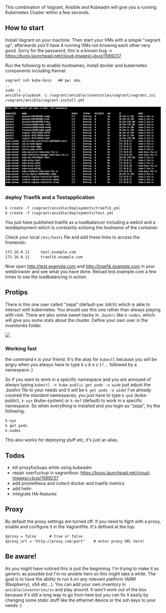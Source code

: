 This combination of Vagrant, Ansible and Kubeadm will give you a running Kubernetes Cluster within a few seconds. 

## How to start
Install Vagrant on your machine. Then start your VMs with a simple "vagrant up", afterwards you'll have 4 running VMs not knowing each other very good. Sorry for the password, this is a known bug -> https://bugs.launchpad.net/cloud-images/+bug/1569237

Run the following to enable hostnames, install docker and kubernetes components including flannel.

```
vagrant ssh kube-boss 	## pw: ubu
..
sudo -i
ansible-playbook -i /vagrant/ansible/inventories/vagrant/vagrant.ini /vagrant/ansible/vagrant-install.yml
```

<img src="https://github.com/zepptron/kubeadm-vagrant-ansible/blob/master/temp/vag.jpg?raw=true" width="800">

### deploy Traefik and a Testapplication

```
k create -f /vagrant/ansible/deployments/traefik.yml
k create -f /vagrant/ansible/deployments/test.yml
```

You just have published traefik as a loadbalancer including a webUI and a testdeployment which is constantly echoing the hostname of the container. 

Check your local `/etc/hosts` file and add these lines to access the frontends:

```
172.16.0.11     test.example.com
172.16.0.11     traefik.example.com
```

Now open http://test.example.com and http://traefik.example.com in your webbrowser and see what you have done.
Reload test.example.com a few times to see the loadbalancing in action.

## Protips
There is this one user called "zepp" (default-pw: bitch) which is able to interact with kubernetes. You should use this one rather than always playing with root. There are also some sweet hacks in `.bashrc` like `k-nodes`, which will give you some stats about the cluster. Define your own user in the inventories folder.

<img src="https://github.com/zepptron/kubeadm-vagrant-ansible/blob/master/temp/k-node.jpg?raw=true" width="400">

### Working fast
the command `k` is your friend. It's the alias for `kubectl` because you will be angry when you always have to type _k u b e c t l_ ... followed by a namespace :)

So if you want to work in a specific namespace and you are annoyed of always typing `kubectl -n kube-public get pods -o wide` just adjust the _.bashrc_ file to your needs and it will be `k get pods -o wide`! I've already covered the standard namespaces, you just have to type `k-pub` (kube-public), `k-sys` (kube-system) or `k-def` (default) to work in a specific namespace. So when everything is installed and you login as "zepp", try the following:

```
k-sys
k get pods
k-nodes
```

This also works for deploying stuff etc, it's just an alias.

## Todos
- kill proxyfuckups while using kubeadm
- repair userfuckup in vagrantbox: https://bugs.launchpad.net/cloud-images/+bug/1569237 
- add prometheus and collect docker and traefik metrics
- add helm
- integrate HA-features

## Proxy
By default the proxy settings are turned off. If you need to fight with a proxy, enable and configure it in the Vagrantfile. It's defined at the top:
```
$proxy = false		# true or false
$proxy_url = "http://proxy.com:port"	# enter proxy URL here!
```

## Be aware!
As you might have noticed this is just the beginning. I'm trying to make it as generic as possible but I'm no ansible hero so this might take a while. The goal is to have the ability to run it on any relevant platform (ARM (Raspberry), x64 etc...). You can add your own inventory in `ansible/inventories/xx` and play around. It won't work out of the box because it's still a long way to go from here but you can fix it easily by changing some static stuff like the ethernet device or the ssh keys to your needs :)
